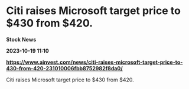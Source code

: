 # Citi raises Microsoft target price to $430 from $420.
**Stock News**

**2023-10-19 11:10**

**https://www.ainvest.com/news/citi-raises-microsoft-target-price-to-430-from-420-231010006fbb8752982f8da0/**

Citi raises Microsoft target price to $430 from $420.